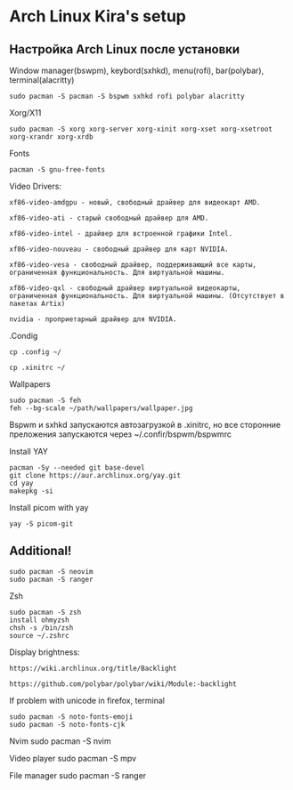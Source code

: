 # Arch Linux Kira's setup 
## Настройка Arch Linux после установки

Window manager(bswpm), keybord(sxhkd), menu(rofi), bar(polybar), terminal(alacritty)

	sudo pacman -S pacman -S bspwm sxhkd rofi polybar alacritty

Xorg/X11
	
	sudo pacman -S xorg xorg-server xorg-xinit xorg-xset xorg-xsetroot xorg-xrandr xorg-xrdb


Fonts
	
	pacman -S gnu-free-fonts

Video Drivers:
	
	xf86-video-amdgpu - новый, свободный драйвер для видеокарт AMD.
	
	xf86-video-ati - старый свободный драйвер для AMD.
	
	xf86-video-intel - драйвер для встроенной графики Intel.

	xf86-video-nouveau - свободный драйвер для карт NVIDIA.

	xf86-video-vesa - свободный драйвер, поддерживающий все карты, ограниченная функциональность. Для виртуальной машины.

	xf86-video-qxl - свободный драйвер виртуальной видеокарты, ограниченная функциональность. Для виртуальной машины. (Отсутствует в пакетах Artix)

	nvidia - проприетарный драйвер для NVIDIA.

.Condig

	cp .config ~/
	
	cp .xinitrc ~/

Wallpapers
	
	sudo pacman -S feh
	feh --bg-scale ~/path/wallpapers/wallpaper.jpg


Bspwm и sxhkd запускаются автозагрузкой в .xinitrc, но все сторонние преложения запускаются через ~/.confir/bspwm/bspwmrc

Install YAY

	pacman -Sy --needed git base-devel
	git clone https://aur.archlinux.org/yay.git
	cd yay
	makepkg -si

Install picom with yay
	
	yay -S picom-git


## Additional!
    sudo pacman -S neovim
    sudo pacman -S ranger
    
Zsh

    sudo pacman -S zsh
    install ohmyzsh
    chsh -s /bin/zsh
    source ~/.zshrc

Display brightness:

    https://wiki.archlinux.org/title/Backlight
    
    https://github.com/polybar/polybar/wiki/Module:-backlight

If problem with unicode in firefox, terminal

    sudo pacman -S noto-fonts-emoji
    sudo pacman -S noto-fonts-cjk

Nvim 
    sudo pacman -S nvim

Video player
    sudo pacman -S mpv

File manager
    sudo pacman -S ranger
